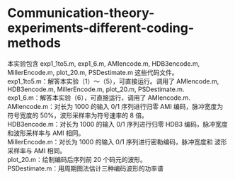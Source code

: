 # Communication-theory-experiments-different-coding-methods
本实验包含 exp1_1to5.m, exp1_6.m, AMIencode.m, HDB3encode.m, 
MillerEncode.m, plot_20.m, PSDestimate.m 这些代码文件。\
exp1_1to5.m：解答本实验（1）～（5），可直接运行。调用了 AMIencode.m, 
HDB3encode.m, MillerEncode.m, plot_20.m, PSDestimate.m.\
exp1_6.m：解答本实验（6），可直接运行，调用了 AMIencode.m.\
AMIencode.m：对长为 1000 的输入 0/1 序列进行归零 AMI 编码，脉冲宽度为
符号宽度的 50%，波形采样率为符号速率的 8 倍。\
HDB3encode.m：对长为 1000 的输入 0/1 序列进行归零 HDB3 编码，脉冲宽度
和波形采样率与 AMI 相同。\
MillerEncode.m：对长为 1000 的输入 0/1 序列进行密勒编码，脉冲宽度和
波形采样率与 AMI 相同。\
plot_20.m：绘制编码后序列前 20 个码元的波形。\
PSDestimate.m：用周期图法估计三种编码波形的功率谱
